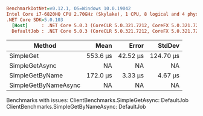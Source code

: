 ``` ini

BenchmarkDotNet=v0.12.1, OS=Windows 10.0.19042
Intel Core i7-6820HQ CPU 2.70GHz (Skylake), 1 CPU, 8 logical and 4 physical cores
.NET Core SDK=5.0.103
  [Host]     : .NET Core 5.0.3 (CoreCLR 5.0.321.7212, CoreFX 5.0.321.7212), X64 RyuJIT DEBUG
  DefaultJob : .NET Core 5.0.3 (CoreCLR 5.0.321.7212, CoreFX 5.0.321.7212), X64 RyuJIT


```
|               Method |     Mean |    Error |    StdDev |
|--------------------- |---------:|---------:|----------:|
|            SimpleGet | 553.6 μs | 42.52 μs | 124.70 μs |
|       SimpleGetAsync |       NA |       NA |        NA |
|      SimpleGetByName | 172.0 μs |  3.33 μs |   4.67 μs |
| SimpleGetByNameAsync |       NA |       NA |        NA |

Benchmarks with issues:
  ClientBenchmarks.SimpleGetAsync: DefaultJob
  ClientBenchmarks.SimpleGetByNameAsync: DefaultJob
